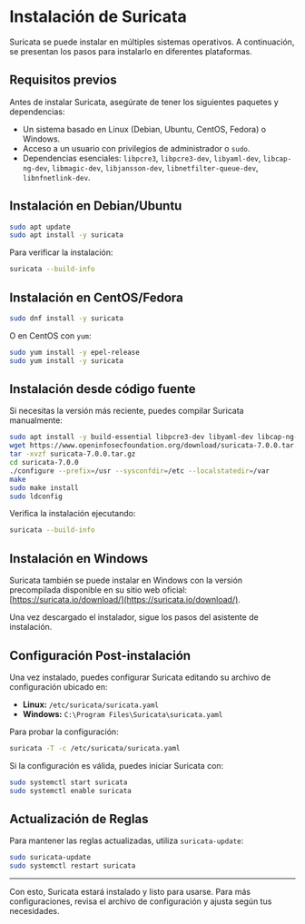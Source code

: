# Instalación de Suricata

Suricata se puede instalar en múltiples sistemas operativos. A continuación, se presentan los pasos para instalarlo en diferentes plataformas.

## Requisitos previos

Antes de instalar Suricata, asegúrate de tener los siguientes paquetes y dependencias:

- Un sistema basado en Linux (Debian, Ubuntu, CentOS, Fedora) o Windows.
- Acceso a un usuario con privilegios de administrador o `sudo`.
- Dependencias esenciales: `libpcre3`, `libpcre3-dev`, `libyaml-dev`, `libcap-ng-dev`, `libmagic-dev`, `libjansson-dev`, `libnetfilter-queue-dev`, `libnfnetlink-dev`.

## Instalación en Debian/Ubuntu

```sh
sudo apt update
sudo apt install -y suricata
```

Para verificar la instalación:

```sh
suricata --build-info
```

## Instalación en CentOS/Fedora

```sh
sudo dnf install -y suricata
```

O en CentOS con `yum`:

```sh
sudo yum install -y epel-release
sudo yum install -y suricata
```

## Instalación desde código fuente

Si necesitas la versión más reciente, puedes compilar Suricata manualmente:

```sh
sudo apt install -y build-essential libpcre3-dev libyaml-dev libcap-ng-dev libmagic-dev libjansson-dev libnetfilter-queue-dev libnfnetlink-dev
wget https://www.openinfosecfoundation.org/download/suricata-7.0.0.tar.gz
tar -xvzf suricata-7.0.0.tar.gz
cd suricata-7.0.0
./configure --prefix=/usr --sysconfdir=/etc --localstatedir=/var
make
sudo make install
sudo ldconfig
```

Verifica la instalación ejecutando:

```sh
suricata --build-info
```

## Instalación en Windows

Suricata también se puede instalar en Windows con la versión precompilada disponible en su sitio web oficial: [https://suricata.io/download/](https://suricata.io/download/).

Una vez descargado el instalador, sigue los pasos del asistente de instalación.

## Configuración Post-instalación

Una vez instalado, puedes configurar Suricata editando su archivo de configuración ubicado en:

- **Linux:** `/etc/suricata/suricata.yaml`
- **Windows:** `C:\Program Files\Suricata\suricata.yaml`

Para probar la configuración:

```sh
suricata -T -c /etc/suricata/suricata.yaml
```

Si la configuración es válida, puedes iniciar Suricata con:

```sh
sudo systemctl start suricata
sudo systemctl enable suricata
```

## Actualización de Reglas

Para mantener las reglas actualizadas, utiliza `suricata-update`:

```sh
sudo suricata-update
sudo systemctl restart suricata
```

---

Con esto, Suricata estará instalado y listo para usarse. Para más configuraciones, revisa el archivo de configuración y ajusta según tus necesidades.
